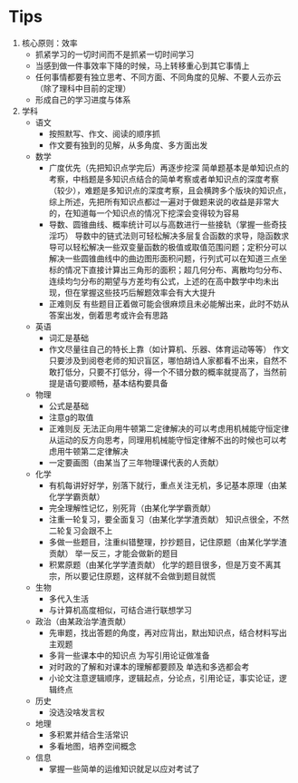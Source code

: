# Tips

1. 核心原则：效率
   - 抓紧学习的一切时间而不是抓紧一切时间学习
   - 当感到做一件事效率下降的时候，马上转移重心到其它事情上
   - 任何事情都要有独立思考、不同方面、不同角度的见解、不要人云亦云（除了理科中目前的定理）
   - 形成自己的学习进度与体系
2. 学科
   - 语文
       - 按照默写、作文、阅读的顺序抓
       - 作文要有独到的见解，从多角度、多方面出发
   - 数学
       - 广度优先（先把知识点学完后）再逐步挖深
         简单题基本是单知识点的考察，中档题是多知识点结合的简单考察或者单知识点的深度考察（较少），难题是多知识点的深度考察，且会横跨多个版块的知识点，综上所述，先把所有知识点都过一遍对于做题来说的收益是非常大的，在知道每一个知识点的情况下挖深会变得较为容易
       - 导数、圆锥曲线、概率统计可以与高数进行一些接轨（掌握一些奇技淫巧）
         导数中的链式法则可轻松解决多层复合函数的求导，隐函数求导可以轻松解决一些双变量函数的极值或取值范围问题；定积分可以解决一些圆锥曲线中的曲边图形面积问题，行列式可以在知道三点坐标的情况下直接计算出三角形的面积；超几何分布、离散均匀分布、连续均匀分布的期望与方差均有公式，上述的在高中数学中均未出现，但在掌握这些技巧后解题效率会有大大提升
       - 正难则反
         有些题目正着做可能会很麻烦且未必能解出来，此时不妨从答案出发，倒着思考或许会有思路
   - 英语
       - 词汇是基础
       - 作文尽量往自己的特长上靠（如计算机、乐器、体育运动等等）
         作文只要涉及到阅卷老师的知识盲区，哪怕胡诌人家都看不出来，自然不敢打低分，只要不打低分，得一个不错分数的概率就提高了，当然前提是语句要顺畅，基本结构要具备
   - 物理
       - 公式是基础
       - 注意g的取值
       - 正难则反
         无法正向用牛顿第二定律解决的可以考虑用机械能守恒定律从运动的反方向思考，同理用机械能守恒定律解不出的时候也可以考虑用牛顿第二定律解决
       - 一定要画图（由某当了三年物理课代表的人贡献）
   - 化学
       - 有机每讲好好学，别落下就行，重点关注无机，多记基本原理（由某化学学霸贡献）
       - 完全理解性记忆，别死背（由某化学学霸贡献）
       - 注重一轮复习，要全面复习（由某化学学渣贡献）
         知识点很全，不然二轮复习会跟不上
       - 多做一些题目，注重纠错整理，抄抄题目，记住原题（由某化学学渣贡献）
         举一反三，才能会做新的题目
       - 积累原题（由某化学学渣贡献）
         化学的题目很多，但是万变不离其宗，所以要记住原题，这样就不会做到题目就慌  
   - 生物
       - 多代入生活
       - 与计算机高度相似，可结合进行联想学习
   - 政治（由某政治学渣贡献）
       - 先审题，找出答题的角度，再对应背出，默出知识点，结合材料写出主观题
       - 多背一些课本中的知识点
         为写引用论证做准备
       - 对时政的了解和对课本的理解都要顾及
         单选和多选都会考
       - 小论文注意逻辑顺序，逻辑起点，分论点，引用论证，事实论证，逻辑终点
   - 历史
       - 没选没啥发言权
   - 地理
       - 多积累并结合生活常识
       - 多看地图，培养空间概念
   - 信息
       - 掌握一些简单的运维知识就足以应对考试了
